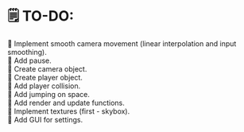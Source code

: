 # 🗒️ TO-DO:
🔴 Implement smooth camera movement (linear interpolation and input smoothing).\
🔴 Add pause.\
🔴 Create camera object.\
🔴 Create player object.\
🔴 Add player collision.\
🔴 Add jumping on space.\
🔴 Add render and update functions.\
🔴 Implement textures (first - skybox).\
🔴 Add GUI for settings.
